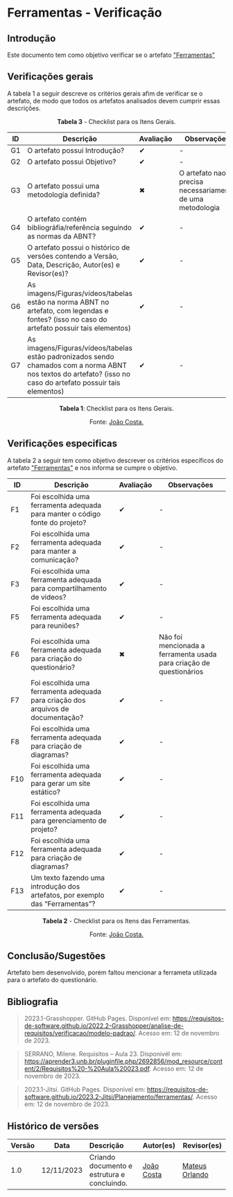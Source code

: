 # Ferramentas - Verificação

## Introdução
Este documento tem como objetivo verificar se o artefato ["Ferramentas"](https://requisitos-de-software.github.io/2023.2-Jitsi/Planejamento/ferramentas/)

## Verificações gerais
A tabela 1 a seguir descreve os critérios gerais afim de verificar se o artefato, de modo que todos os artefatos analisados devem cumprir essas descrições.

<center>

**Tabela 3** - Checklist para os Itens Gerais.

 ID | Descrição | Avaliação | Observações |
| ---| -------- | --------- | ------------ |
| G1  | O artefato possui Introdução? | ✔  | - |
| G2  | O artefato possui Objetivo? | ✔ | - |
| G3  | O artefato possui uma metodologia definida? | ✖ | O artefato nao precisa necessariamente de uma metodologia |
| G4  | O artefato contém bibliográfia/referência seguindo as normas da ABNT? | ✔ | - |
| G5  | O artefato possui o histórico de versões contendo a Versão, Data, Descrição, Autor(es) e Revisor(es)? | ✔ | - |
| G6  | As imagens/Figuras/vídeos/tabelas estão na norma ABNT no artefato, com legendas e fontes? (isso no caso do artefato possuir tais elementos) | ✔ | - |
| G7  | As imagens/Figuras/vídeos/tabelas estão padronizados sendo chamados com a norma ABNT nos textos do artefato? (isso no caso do artefato possuir tais elementos) | ✔ | - |

**Tabela 1**: Checklist para os Itens Gerais.

Fonte: [João Costa.](https://github.com/jvcostta)

</center>

## Verificações especificas
A tabela 2 a seguir tem como objetivo descrever os critérios específicos do artefato ["Ferramentas"](https://requisitos-de-software.github.io/2023.2-Jitsi/Planejamento/ferramentas/) e nos informa se cumpre o objetivo.

<center>

| ID | Descrição | Avaliação | Observações |
| ---| -------- | --------- | ------------ |
| F1 | Foi escolhida uma ferramenta adequada para manter o código fonte do projeto? | ✔ | - |
| F2 | Foi escolhida uma ferramenta adequada para manter a comunicação? | ✔ | - |
| F3 | Foi escolhida uma ferramenta adequada para compartilhamento de videos? | ✔ | - |
| F5 | Foi escolhida uma ferramenta adequada para reuniões? | ✔ | - |
| F6 | Foi escolhida uma ferramenta adequada para criação do questionário? | ✖ | Não foi mencionada a ferramenta usada para criação de questionários |
| F7 | Foi escolhida uma ferramenta adequada para criação dos arquivos de documentação? | ✔ | - |
| F8 | Foi escolhida uma ferramenta adequada para criação de diagramas? | ✔ | - |
| F10 | Foi escolhida uma ferramenta adequada para gerar um site estático? | ✔ | - |
| F11 | Foi escolhida uma ferramenta adequada para gerenciamento de projeto? | ✔ | - |
| F12 | Foi escolhida uma ferramenta adequada para criação de diagramas? | ✔ | - |
| F13 | Um texto fazendo uma introdução dos artefatos, por exemplo das “Ferramentas”? | ✔ | - |

**Tabela 2** - Checklist para os Itens das Ferramentas.

Fonte: [João Costa.](https://github.com/jvcostta)

</center>

## Conclusão/Sugestões
Artefato bem desenvolvido, porém faltou mencionar a ferrameta utilizada para o artefato do questionário.

## Bibliografia

> 2023.1-Grasshopper. GitHub Pages. Disponível em: https://requisitos-de-software.github.io/2022.2-Grasshopper/analise-de-requisitos/verificacao/modelo-padrao/. Acesso em: 12 de novembro de 2023.

> SERRANO, Milene. Requisitos – Aula 23. Disponivél em: https://aprender3.unb.br/pluginfile.php/2692856/mod_resource/content/2/Requisitos%20-%20Aula%20023.pdf. Acesso em: 12 de novembro de 2023.

> 2023.1-Jitsi. GitHub Pages. Disponível em: https://requisitos-de-software.github.io/2023.2-Jitsi/Planejamento/ferramentas/. Acesso em: 12 de novembro de 2023.

## Histórico de versões
| Versão | Data       | Descrição                   | Autor(es)     | Revisor(es) |
|--------|------------|:-----------------------------|---------------|-------------|
| 1.0    | 12/11/2023 | Criando documento e estrutura e concluindo. |  [João Costa](https://github.com/jvcostta)   |  [Mateus Orlando](https://github.com/MateusPy)           |